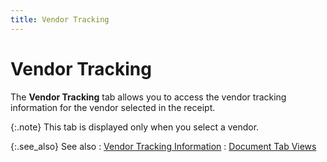```yaml
---
title: Vendor Tracking
---
```


# Vendor Tracking


The **Vendor Tracking** tab allows  you to access the vendor tracking information for the vendor selected  in the receipt.


{:.note}
This tab is displayed only when you select  a vendor.


{:.see_also}
See also
: [Vendor  Tracking Information]({{site.pp_baseurl}}/purc-proc/doc-profile/contents/tabs/vend-track-info/vendor_tracking_information_doc_tab_views_purch_doc_content.html)
: [Document  Tab Views]({{site.pp_baseurl}}/misc/document_tab_views_pr_step_by_step.html)
